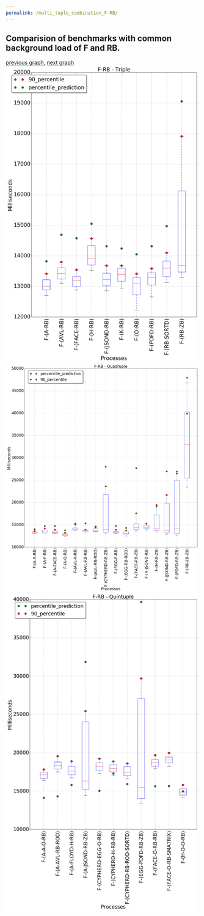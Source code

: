 ```yaml
---
permalink: /multi_tuple_combination_F-RB/
---
```



## Comparision of benchmarks with common background load of F and RB.

[previous graph](../multi_tuple_combination_F-PDFD/), [next graph](../multi_tuple_combination_F-ROD/)
![graph figure](./images/triple/F/F-RB_box.png)![graph figure](./images/quadruple/F/F-RB_box.png)![graph figure](./images/quintuple/F/F-RB_box.png)